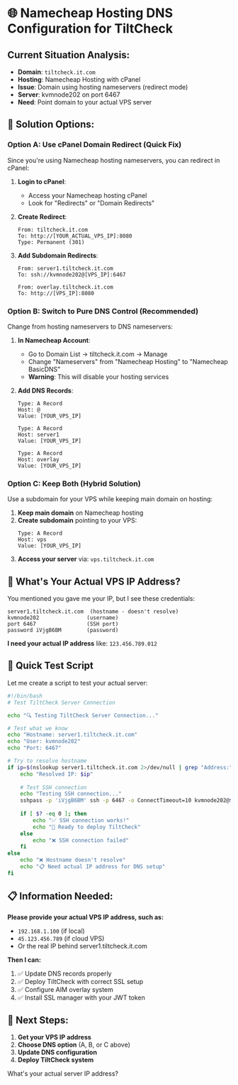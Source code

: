 # 🌐 Namecheap Hosting DNS Configuration for TiltCheck

## Current Situation Analysis:
- **Domain**: `tiltcheck.it.com` 
- **Hosting**: Namecheap Hosting with cPanel
- **Issue**: Domain using hosting nameservers (redirect mode)
- **Server**: kvmnode202 on port 6467
- **Need**: Point domain to your actual VPS server

## 🎯 Solution Options:

### Option A: Use cPanel Domain Redirect (Quick Fix)
Since you're using Namecheap hosting nameservers, you can redirect in cPanel:

1. **Login to cPanel**:
   - Access your Namecheap hosting cPanel
   - Look for "Redirects" or "Domain Redirects"

2. **Create Redirect**:
   ```
   From: tiltcheck.it.com
   To: http://[YOUR_ACTUAL_VPS_IP]:8080
   Type: Permanent (301)
   ```

3. **Add Subdomain Redirects**:
   ```
   From: server1.tiltcheck.it.com  
   To: ssh://kvmnode202@[VPS_IP]:6467
   
   From: overlay.tiltcheck.it.com
   To: http://[VPS_IP]:8080
   ```

### Option B: Switch to Pure DNS Control (Recommended)
Change from hosting nameservers to DNS nameservers:

1. **In Namecheap Account**:
   - Go to Domain List → tiltcheck.it.com → Manage
   - Change "Nameservers" from "Namecheap Hosting" to "Namecheap BasicDNS"
   - **Warning**: This will disable your hosting services

2. **Add DNS Records**:
   ```
   Type: A Record
   Host: @
   Value: [YOUR_VPS_IP]
   
   Type: A Record  
   Host: server1
   Value: [YOUR_VPS_IP]
   
   Type: A Record
   Host: overlay  
   Value: [YOUR_VPS_IP]
   ```

### Option C: Keep Both (Hybrid Solution)
Use a subdomain for your VPS while keeping main domain on hosting:

1. **Keep main domain** on Namecheap hosting
2. **Create subdomain** pointing to your VPS:
   ```
   Type: A Record
   Host: vps
   Value: [YOUR_VPS_IP]
   ```
3. **Access your server** via: `vps.tiltcheck.it.com`

## 🔧 What's Your Actual VPS IP Address?

You mentioned you gave me your IP, but I see these credentials:
```
server1.tiltcheck.it.com  (hostname - doesn't resolve)
kvmnode202               (username)
port 6467                (SSH port)  
password iVjgB6BM        (password)
```

**I need your actual IP address** like: `123.456.789.012`

## 🚀 Quick Test Script

Let me create a script to test your actual server:

```bash
#!/bin/bash
# Test TiltCheck Server Connection

echo "🔍 Testing TiltCheck Server Connection..."

# Test what we know
echo "Hostname: server1.tiltcheck.it.com"
echo "User: kvmnode202"  
echo "Port: 6467"

# Try to resolve hostname
if ip=$(nslookup server1.tiltcheck.it.com 2>/dev/null | grep "Address:" | tail -1 | cut -d' ' -f2); then
    echo "Resolved IP: $ip"
    
    # Test SSH connection
    echo "Testing SSH connection..."
    sshpass -p 'iVjgB6BM' ssh -p 6467 -o ConnectTimeout=10 kvmnode202@$ip "echo 'Connection successful!'" 2>/dev/null
    
    if [ $? -eq 0 ]; then
        echo "✅ SSH connection works!"
        echo "🚀 Ready to deploy TiltCheck"
    else
        echo "❌ SSH connection failed"
    fi
else
    echo "❌ Hostname doesn't resolve"
    echo "📋 Need actual IP address for DNS setup"
fi
```

## 📋 Information Needed:

**Please provide your actual VPS IP address, such as:**
- `192.168.1.100` (if local)
- `45.123.456.789` (if cloud VPS)
- Or the real IP behind server1.tiltcheck.it.com

**Then I can:**
1. ✅ Update DNS records properly
2. ✅ Deploy TiltCheck with correct SSL setup  
3. ✅ Configure AIM overlay system
4. ✅ Install SSL manager with your JWT token

## 🎯 Next Steps:

1. **Get your VPS IP address**
2. **Choose DNS option** (A, B, or C above)
3. **Update DNS configuration**
4. **Deploy TiltCheck system**

What's your actual server IP address?
